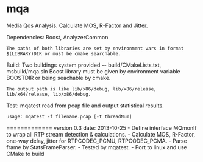 mqa
=============

Media Qos Analysis. Calculate MOS, R-Factor and Jitter.

Dependencies:
	Boost, AnalyzerCommon
	
	The paths of both libraries are set by environment vars in format $(LIBRARY)DIR or must be cmake searchable.
	
Build:
	Two buildings system provided -- build/CMakeLists.txt, msbuild/mqa.sln
	Boost library must be given by environment variable BOOSTDIR or being seachable by cmake.
	
	The output path is like lib/x86/debug, lib/x86/release, lib/x64/release, lib/x86/debug.
	
Test:
	mqatest read from pcap file and output statistical results.
	
	usage: mqatest -f filename.pcap [-t threadNum]
	
=============
version 0.3 
date: 2013-10-25
	- Define interface MQmonIf to wrap all RTP stream detection & calculations.
	- Calculate MOS, R-Factor, one-way delay, jitter for RTPCODEC_PCMU, RTPCODEC_PCMA.
	- Parse frame by StatsFrameParser.
	- Tested by mqatest.
	- Port to linux and use CMake to build